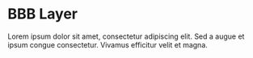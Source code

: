 # BBB Layer

Lorem ipsum dolor sit amet, consectetur adipiscing elit. Sed a augue et ipsum congue consectetur. Vivamus efficitur velit et magna.
